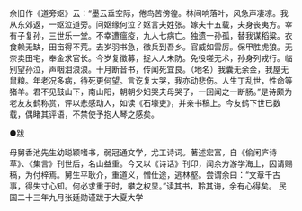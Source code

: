 <!-- { "loadSidebar": true } -->
余旧作《道旁妪》云：“墨云垂空际，倦鸟苦傍徨。林间响落叶，风急声凄凉。我从东郊返，一妪泣道旁。问妪缘何泣？妪言夫姓张。嫁夫十五载，夫身丧夷方。幸有子复孙，三世乐一堂。不幸遭瘟疫，九人七病亡。独遗一孙孤，替我谋稻粱。衣食赖无缺，田亩得不荒。去岁羽书急，徵兵到吾乡。官威如雷厉。保甲胜虎狼。无奈卖田宅，奉金求官长。今岁复徵募，捉人人未防。免役嗟无术，孙身列戎行。临别望孙泣，声咽泪浪浪。十月断音书，传闻死宜良。（地名）我囊无余金，我屋无鼠粮。年老况多病，待死更何望。言讫复大哭，我亦动悲伤。人生丁乱世，性命等猪羊。君不见鼓山下，南山阳，朝朝少妇哭夫母哭子，一回闻之一断肠。”是诗颇为老友友鹤称赏，评以悲感动人，如读《石壕吏》，并亲书稿上。今友鹤下世已数载，偶睹其评语，不禁使予抱人琴之感矣。

●跋

母舅香池先生幼聪颖嗜书，弱冠通文学，尤工诗词。著述宏富，自《偷闲庐诗草》、《集言》刊世后，名山益重。今又以《诗话》刊印，闻余方游学海上，因请赐稿，为付梓焉。舅生平耿介，重道义，憎仕途，逃林壑。尝谓余曰：“文章千古事，得失寸心知。何必求重于时，攀之权显。”读其书，聆其诲，余有心得矣。  民国二十三年九月张廷勋谨跋于大夏大学
